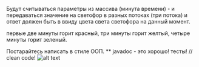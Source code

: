 Будут считываться параметры из массива (минута времени) - и передаваться значение 
на светофор в разных потоках (три потока) и ответ должен быть в ввиду цвета света
светофора на данный момент.

первые две минуты горит красный, три минуты горит желтый,
четыре минуты горит зеленый. 

Постарайтесь написать в стиле ООП.
** javadoc - это хорошо!
тесты!
// clean code!
![alt text](java/light/hw0/DZ_cuncurrency.png)